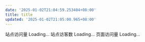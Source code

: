 ```yaml
---
date: '2025-01-02T21:04:59.253404+08:00'
title: title
updated: '2025-01-02T21:05:00.965+08:00'
---
```

<!DOCTYPE html

<html lang="en">

<head>
<meta charset="UTF-8">
<meta http-equiv="X-UA-Compatible" content="IE=edge">
<meta name="viewport" content="width=device-width, initial-scale=1.0">
<title>Document</title>

</head>
<body>
    站点访问量 <span id="qexo-site-pv">Loading...</span>
    站点访客数 <span id="qexo-site-uv">Loading...</span>
    页面访问量 <span id="qexo-page-pv">Loading...</span>
    <script src="https://cdn.jsdelivr.net/npm/qexo-static@1.6.0/hexo/statistic.js"></script>
    <script>
        loadStatistic("https://qexo.yoursite.com")
    </script>
</body>
</html>
